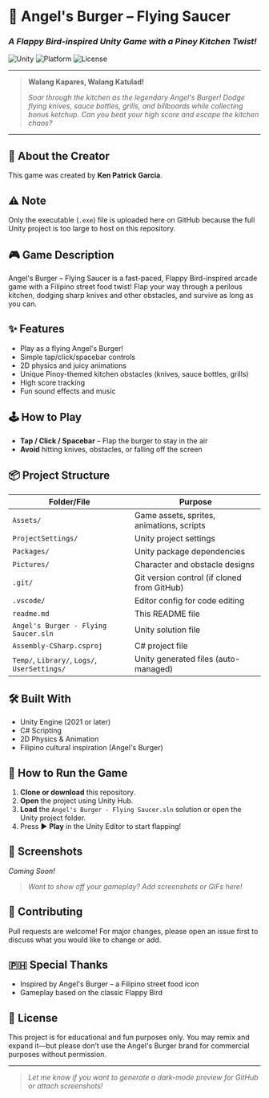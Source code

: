# 🍔 **Angel's Burger – Flying Saucer**

### _A Flappy Bird-inspired Unity Game with a Pinoy Kitchen Twist!_

![Unity](https://img.shields.io/badge/Unity-2021%2B-blue?logo=unity) ![Platform](https://img.shields.io/badge/Platform-Windows%20%7C%20Mac%20%7C%20Linux-lightgrey) ![License](https://img.shields.io/badge/License-Educational%20%26%20Non-Commercial-green)

---

> **Walang Kapares, Walang Katulad!**
>
> _Soar through the kitchen as the legendary Angel's Burger! Dodge flying knives, sauce bottles, grills, and billboards while collecting bonus ketchup. Can you beat your high score and escape the kitchen chaos?_

---

## 👤 **About the Creator**

This game was created by **Ken Patrick Garcia**.

## ⚠️ **Note**

Only the executable (`.exe`) file is uploaded here on GitHub because the full Unity project is too large to host on this repository.

## 🎮 **Game Description**

Angel's Burger – Flying Saucer is a fast-paced, Flappy Bird-inspired arcade game with a Filipino street food twist! Flap your way through a perilous kitchen, dodging sharp knives and other obstacles, and survive as long as you can.

## ✨ **Features**

- Play as a flying Angel's Burger!
- Simple tap/click/spacebar controls
- 2D physics and juicy animations
- Unique Pinoy-themed kitchen obstacles (knives, sauce bottles, grills)
- High score tracking
- Fun sound effects and music

## 🕹️ **How to Play**

- **Tap / Click / Spacebar** – Flap the burger to stay in the air
- **Avoid** hitting knives, obstacles, or falling off the screen

## 📦 **Project Structure**

| Folder/File                                   | Purpose                                     |
| --------------------------------------------- | ------------------------------------------- |
| `Assets/`                                     | Game assets, sprites, animations, scripts   |
| `ProjectSettings/`                            | Unity project settings                      |
| `Packages/`                                   | Unity package dependencies                  |
| `Pictures/`                                   | Character and obstacle designs              |
| `.git/`                                       | Git version control (if cloned from GitHub) |
| `.vscode/`                                    | Editor config for code editing              |
| `readme.md`                                   | This README file                            |
| `Angel's Burger - Flying Saucer.sln`          | Unity solution file                         |
| `Assembly-CSharp.csproj`                      | C# project file                             |
| `Temp/`, `Library/`, `Logs/`, `UserSettings/` | Unity generated files (auto-managed)        |

## 🛠️ **Built With**

- Unity Engine (2021 or later)
- C# Scripting
- 2D Physics & Animation
- Filipino cultural inspiration (Angel's Burger)

## 🚀 **How to Run the Game**

1. **Clone or download** this repository.
2. **Open** the project using Unity Hub.
3. **Load** the `Angel's Burger - Flying Saucer.sln` solution or open the Unity project folder.
4. Press ▶️ **Play** in the Unity Editor to start flapping!

## 📸 **Screenshots**

_Coming Soon!_

> _Want to show off your gameplay? Add screenshots or GIFs here!_

## 🤝 **Contributing**

Pull requests are welcome! For major changes, please open an issue first to discuss what you would like to change or add.

## 🇵🇭 **Special Thanks**

- Inspired by Angel's Burger – a Filipino street food icon
- Gameplay based on the classic Flappy Bird

## 📌 **License**

This project is for educational and fun purposes only. You may remix and expand it—but please don’t use the Angel's Burger brand for commercial purposes without permission.

---

> _Let me know if you want to generate a dark-mode preview for GitHub or attach screenshots!_
